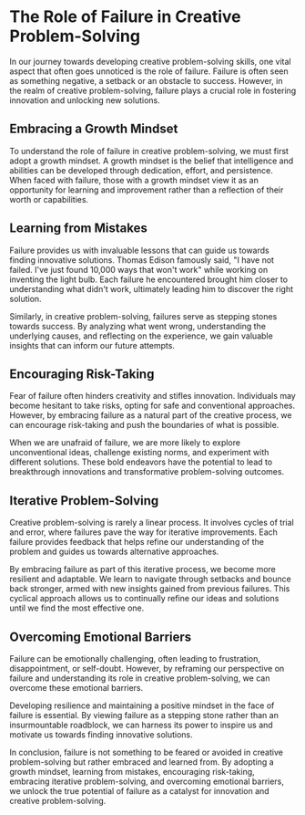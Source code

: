 # The Role of Failure in Creative Problem-Solving

In our journey towards developing creative problem-solving skills, one vital aspect that often goes unnoticed is the role of failure. Failure is often seen as something negative, a setback or an obstacle to success. However, in the realm of creative problem-solving, failure plays a crucial role in fostering innovation and unlocking new solutions.

## Embracing a Growth Mindset

To understand the role of failure in creative problem-solving, we must first adopt a growth mindset. A growth mindset is the belief that intelligence and abilities can be developed through dedication, effort, and persistence. When faced with failure, those with a growth mindset view it as an opportunity for learning and improvement rather than a reflection of their worth or capabilities.

## Learning from Mistakes

Failure provides us with invaluable lessons that can guide us towards finding innovative solutions. Thomas Edison famously said, "I have not failed. I've just found 10,000 ways that won't work" while working on inventing the light bulb. Each failure he encountered brought him closer to understanding what didn't work, ultimately leading him to discover the right solution.

Similarly, in creative problem-solving, failures serve as stepping stones towards success. By analyzing what went wrong, understanding the underlying causes, and reflecting on the experience, we gain valuable insights that can inform our future attempts.

## Encouraging Risk-Taking

Fear of failure often hinders creativity and stifles innovation. Individuals may become hesitant to take risks, opting for safe and conventional approaches. However, by embracing failure as a natural part of the creative process, we can encourage risk-taking and push the boundaries of what is possible.

When we are unafraid of failure, we are more likely to explore unconventional ideas, challenge existing norms, and experiment with different solutions. These bold endeavors have the potential to lead to breakthrough innovations and transformative problem-solving outcomes.

## Iterative Problem-Solving

Creative problem-solving is rarely a linear process. It involves cycles of trial and error, where failures pave the way for iterative improvements. Each failure provides feedback that helps refine our understanding of the problem and guides us towards alternative approaches.

By embracing failure as part of this iterative process, we become more resilient and adaptable. We learn to navigate through setbacks and bounce back stronger, armed with new insights gained from previous failures. This cyclical approach allows us to continually refine our ideas and solutions until we find the most effective one.

## Overcoming Emotional Barriers

Failure can be emotionally challenging, often leading to frustration, disappointment, or self-doubt. However, by reframing our perspective on failure and understanding its role in creative problem-solving, we can overcome these emotional barriers.

Developing resilience and maintaining a positive mindset in the face of failure is essential. By viewing failure as a stepping stone rather than an insurmountable roadblock, we can harness its power to inspire us and motivate us towards finding innovative solutions.

In conclusion, failure is not something to be feared or avoided in creative problem-solving but rather embraced and learned from. By adopting a growth mindset, learning from mistakes, encouraging risk-taking, embracing iterative problem-solving, and overcoming emotional barriers, we unlock the true potential of failure as a catalyst for innovation and creative problem-solving.
